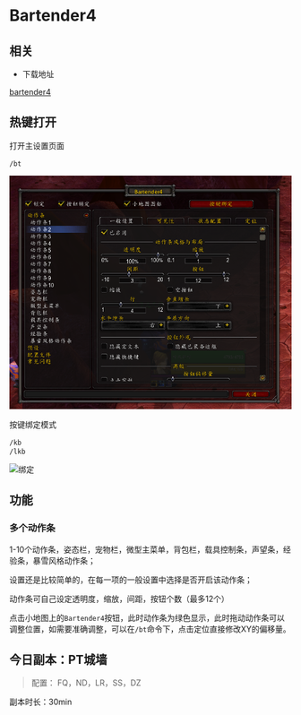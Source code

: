 # Bartender4


## 相关

- 下载地址

[bartender4](http://www.wowace.com/addons/bartender4/)


## 热键打开

打开主设置页面
```
/bt 
```
![设置](./images/bt.png)

按键绑定模式
```
/kb
/lkb
```
![绑定](./images/lkb.png)

## 功能

### 多个动作条

1-10个动作条，姿态栏，宠物栏，微型主菜单，背包栏，载具控制条，声望条，经验条，暴雪风格动作条；

设置还是比较简单的，在每一项的一般设置中选择是否开启该动作条；

动作条可自己设定透明度，缩放，间距，按钮个数（最多12个）

点击小地图上的`Bartender4`按钮，此时动作条为绿色显示，此时拖动动作条可以调整位置，如需要准确调整，可以在`/bt`命令下，点击定位直接修改XY的偏移量。







## 今日副本：PT城墙


> 配置： FQ，ND，LR，SS，DZ

副本时长：30min

